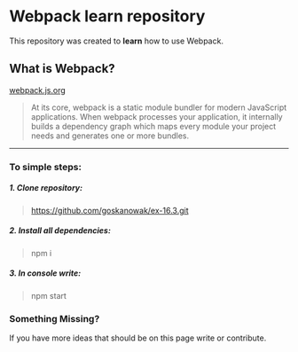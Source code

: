 Webpack learn repository
=====
This repository was created to **learn** how to use Webpack.


What is Webpack?
--------------------

[webpack.js.org](https://webpack.js.org/concepts/)

>At its core, webpack is a static module bundler for modern JavaScript applications. When webpack processes your application, it internally builds a dependency graph which maps every module your project needs and generates one or more bundles.

---

### To simple steps:

##### 1. Clone repository:
> <https://github.com/goskanowak/ex-16.3.git>

##### 2. Install all dependencies:

> npm i

##### 3. In console write:

> npm start

### Something Missing?
If you have more ideas that should be on this page write or contribute.




